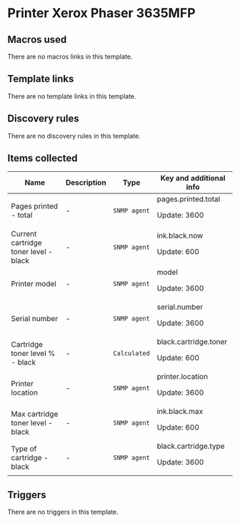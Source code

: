 # Printer Xerox Phaser 3635MFP

## Macros used

There are no macros links in this template.

## Template links

There are no template links in this template.

## Discovery rules

There are no discovery rules in this template.

## Items collected

|Name|Description|Type|Key and additional info|
|----|-----------|----|----|
|Pages printed - total|<p>-</p>|`SNMP agent`|pages.printed.total<p>Update: 3600</p>|
|Current cartridge toner level - black|<p>-</p>|`SNMP agent`|ink.black.now<p>Update: 600</p>|
|Printer model|<p>-</p>|`SNMP agent`|model<p>Update: 3600</p>|
|Serial number|<p>-</p>|`SNMP agent`|serial.number<p>Update: 3600</p>|
|Cartridge toner level % - black|<p>-</p>|`Calculated`|black.cartridge.toner<p>Update: 600</p>|
|Printer location|<p>-</p>|`SNMP agent`|printer.location<p>Update: 3600</p>|
|Max cartridge toner level - black|<p>-</p>|`SNMP agent`|ink.black.max<p>Update: 600</p>|
|Type of cartridge - black|<p>-</p>|`SNMP agent`|black.cartridge.type<p>Update: 3600</p>|


## Triggers

There are no triggers in this template.

